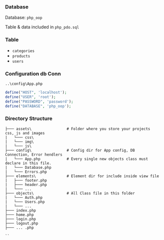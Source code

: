 ### Database 
Database: `php_oop`

Table & data included in `php_pdo.sql` 

### Table 
* `categories`
* `products`
* `users`

### Configuration db Conn
`..\config\App.php`

```php
define("HOST", 'localhost');
define("USER", 'root');
define("PASSWORD", 'password');
define("DATABASE", 'php_oop');

```


### Directory Structure
```
├─── assets\                # Folder where you store your projects css, js and images
|   └─── css\
|   └─── img\
|   └─── js\
├─── config\                # Config dir for App config, DB Connection, Error hendlers 
|   └─── App.php            # Every single new objects class must declare in this file.
|   └─── Database.php
|   └─── Errors.php
├─── elements\              # Element dir for include inside view file
|   ├─── footer.php
|   ├─── header.php
|   └─── ...
├─── objects\               # All Class file in this folder 
|   └─── Auth.php
|   └─── Users.php
|   └─── ...
├─── index.php
├─── home.php
├─── login.php
├─── logout.php
├─── ... .php
 
``
 